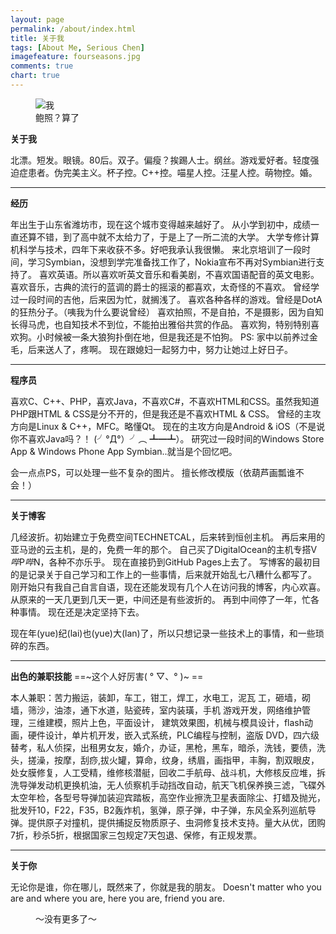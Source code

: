 ```yaml
---
layout: page
permalink: /about/index.html
title: 关于我
tags: [About Me, Serious Chen]
imagefeature: fourseasons.jpg
comments: true
chart: true
---
```


<figure>
  <img src="{{ site.url }}/images/avatar.jpg" alt="我">
  <figcaption>鲍照？算了</figcaption>
</figure>

**关于我**

北漂。短发。眼镜。80后。双子。偏瘦？挨踢人士。纲丝。游戏爱好者。轻度强迫症患者。伪完美主义。杯子控。C++控。喵星人控。汪星人控。萌物控。婚。

- - -

**经历**

年出生于山东省潍坊市，现在这个城市变得越来越好了。
从小学到初中，成绩一直还算不错，到了高中就不太给力了，于是上了一所二流的大学。
大学专修计算机科学与技术，四年下来收获不多。好吧我承认我很懒。
来北京培训了一段时间，学习Symbian，没想到学完准备找工作了，Nokia宣布不再对Symbian进行支持了。
喜欢英语。所以喜欢听英文音乐和看美剧，不喜欢国语配音的英文电影。
喜欢音乐，古典的流行的蓝调的爵士的摇滚的都喜欢，太奇怪的不喜欢。
曾经学过一段时间的吉他，后来因为忙，就搁浅了。
喜欢各种各样的游戏。曾经是DotA的狂热分子。（咦我为什么要说曾经）
喜欢拍照，不是自拍，不是摄影，因为自知长得马虎，也自知技术不到位，不能拍出雅俗共赏的作品。
喜欢狗，特别特别喜欢狗。小时候被一条大狼狗扑倒在地，但是我还是不怕狗。
PS: 家中以前养过金毛，后来送人了，疼啊。
现在跟媳妇一起努力中，努力让她过上好日子。

- - -

**程序员**

喜欢C、C++、PHP，喜欢Java，不喜欢C#，不喜欢HTML和CSS。虽然我知道PHP跟HTML & CSS是分不开的，但是我还是不喜欢HTML & CSS。
曾经的主攻方向是Linux & C++，MFC。略懂Qt。
现在的主攻方向是Android & iOS（不是说你不喜欢Java吗？！ (╯°Д°）╯︵ ┻━┻）。
研究过一段时间的Windows Store App & Windows Phone App
Symbian..就当是个回忆吧。

会一点点PS，可以处理一些不复杂的图片。
擅长修改模版（依葫芦画瓢谁不会！）

- - -
**关于博客**

几经波折。初始建立于免费空间TECHNETCAL，后来转到恒创主机。
再后来用的亚马逊的云主机，是的，免费一年的那个。 自己买了DigitalOcean的主机专搭V*哔*P*哔*N，各种不亦乐乎。
现在直接扔到GitHub Pages上去了。
写博客的最初目的是记录关于自己学习和工作上的一些事情，后来就开始乱七八糟什么都写了。
刚开始只有我自己自言自语，现在还能发现有几个人在访问我的博客，内心欢喜。
从原来的一天几更到几天一更，中间还是有些波折的。
再到中间停了一年，忙各种事情。 现在还是决定坚持下去。

现在年(yue)纪(lai)也(yue)大(lan)了，所以只想记录一些技术上的事情，和一些琐碎的东西。


- - -


**出色的兼职技能** ==~这个人好厉害( ° ▽、° )~ ==

本人兼职：苦力搬运，装卸，车工，钳工，焊工，水电工，泥瓦 工，砸墙，砌墙，筛沙，油漆，通下水道，贴瓷砖，室内装璜，手机 游戏开发，网络维护管理，三维建模，照片上色，平面设计， 建筑效果图，机械与模具设计，flash动画，硬件设计，单片机开发，嵌入式系统，PLC编程与控制，盗版 DVD，四六级替考，私人侦探，出租男女友，婚介，办证，黑枪，黑车，暗杀，洗钱，要债，洗头，搓澡，按摩，刮痧,拔火罐，算命，纹身，绣眉，画指甲，丰胸，割双眼皮，处女膜修复，人工受精，维修核潜艇，回收二手航母、战斗机，大修核反应堆，拆洗导弹发动机更换机油，无人侦察机手动挡改自动，航天飞机保养换三滤，飞碟外太空年检，各型号导弹加装迎宾踏板，高空作业擦洗卫星表面除尘、打蜡及抛光，批发歼10，F22，F35，B2轰炸机，氢弹，原子弹，中子弹，东风全系列巡航导弹。提供原子对撞机，提供捕捉反物质原子、虫洞修复技术支持。量大从优，团购7折，秒杀5折，根据国家三包规定7天包退、保修，有正规发票。

- - -


**关于你**

无论你是谁，你在哪儿，既然来了，你就是我的朋友。
Doesn't matter who you are and where you are, here you are, friend you are.

<figure>
	<figcaption>～没有更多了～</figcaption>
</figure>